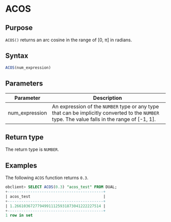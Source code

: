# ACOS

## Purpose

`ACOS()` returns an arc cosine in the range of \[0, π\] in radians.

## Syntax

```sql
ACOS(num_expression)
```

## Parameters

| Parameter | Description |
|----------------|------------------------------------------------------|
| num_expression | An expression of the `NUMBER` type or any type that can be implicitly converted to the `NUMBER` type. The value falls in the range of \[-1, 1\].  |

## Return type

The return type is `NUMBER`.

## Examples

The following `ACOS` function returns `0.3`.

```sql
obclient> SELECT ACOS(0.3) "acos_test" FROM DUAL;
+------------------------------------------+
| acos_test                                |
+------------------------------------------+
| 1.26610367277949911125931873041222227514 |
+------------------------------------------+
1 row in set
```
